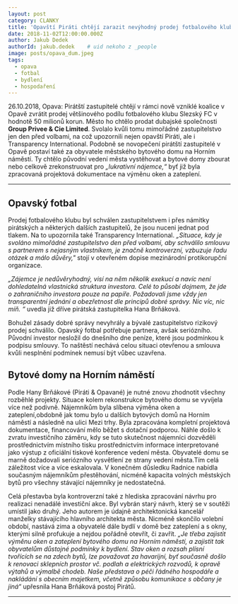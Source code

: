 ```yaml
---
layout: post
category: CLANKY
title: 'Opavští Piráti chtějí zarazit nevýhodný prodej fotbalového klubu i vystěhování nájemníků z městského domu'
date: 2018-11-02T12:00:00.000Z
author: Jakub Dedek
authorId: jakub.dedek    # uid nekoho z _people
image: posts/opava_dum.jpeg
tags:
  - opava
  - fotbal
  - bydlení
  - hospodaření
---
```


26.10.2018, Opava: Pirátští zastupitelé chtějí v rámci nově vzniklé koalice v Opavě zvrátit prodej většinového podílu fotbalového klubu Slezský FC v hodnotě 50 milionů korun. Město ho chtělo prodat dubajské společnosti **Group Privee & Cie Limited**. Svolalo kvůli tomu mimořádné zastupitelstvo  jen den před volbami, na což upozornili nejen opavští Piráti, ale i Transparency International. Podobně se novopečení pirátští zastupitelé v Opavě postaví také za obyvatele městského bytového domu na Horním náměstí. Ty chtělo původní vedení města vystěhovat a bytové domy zbourat nebo celkově zrekonstruovat pro *„lukrativní nájemce,“* byť již byla zpracovaná projektová dokumentace na výměnu oken a zateplení.

<hr>

## Opavský fotbal

Prodej fotbalového klubu byl schválen zastupitelstvem i přes námitky pirátských a některých dalších zastupitelů, že jsou nuceni jednat pod tlakem. Na to upozornila také Transparency International. *„Situace, kdy je svoláno mimořádné zastupitelstvo den před volbami, aby schválilo smlouvu s partnerem s nejasným vlastníkem, je značně kontroverzní, vzbuzuje řadu otázek a málo důvěry,"* stojí v otevřeném dopise mezinárodní protikorupční organizace.

*„Zájemce je nedůvěryhodný, visí na něm několik exekucí a navíc není dohledatelná vlastnická struktura investora. Celé to působí dojmem, že jde o zahraničního investora pouze na papíře. Požadovali jsme vždy jen transparentní jednání a obezřetnost dle principů dobré správy. Nic víc, nic míň. “* uvedla již dříve pirátská zastupitelka Hana Brňáková.

Bohužel zásady dobré správy nevyhrály a bývalé zastupitelstvo rizikový prodej schválilo. Opavský fotbal potřebuje partnera, avšak seriózního. Původní investor nesložil do dnešního dne peníze, které jsou podmínkou k podpisu smlouvy. To naštěstí nechává celou situaci otevřenou a smlouva kvůli nesplnění podmínek nemusí být vůbec uzavřena.

## Bytové domy na Horním náměstí

Podle Hany Brňákové (Piráti & Opavané) je nutné znovu zhodnotit všechny rozběhlé projekty. Situace kolem rekonstrukce bytového domu se vyvíjela více než podivně. Nájemníkům byla slíbena výměna oken a zateplení,obdobně jak tomu bylo u dalších bytových domů na Horním náměstí a následně na ulici Mezi trhy. Byla zpracována kompletní projektová dokumentace, financování mělo běžet s dotační podporou. Náhle došlo k zvratu investičního záměru, kdy se tuto skutečnost nájemníci dozvěděli prostřednictvím místního tisku prostřednictvím  informace interpretované  jako výstup z oficiální  tiskové konference vedení města. Obyvatelé domu se marně dožadovali seriózního vysvětlení ze strany vedení města.Tím celá záležitost více a více eskalovala. V konečném důsledku Radnice nabídla současným nájemníkům přestěhování, nicméně kapacita volných městských bytů pro všechny stávající nájemníky je nedostatečná.

Celá přestavba byla kontroverzní také z hlediska zpracování návrhu pro realizaci nenadálé investiční akce. Byl vybrán starý návrh, který se v soutěži umístil jako druhý. Jeho autorem je údajně architektonická kancelář manželky stávajícího hlavního architekta města. Nicméně skončilo volební období, nastává zima a obyvatelé dále bydlí v domě bez zateplení a s okny, kterými silně profukuje a nejdou pořádně otevřít, či zavřít. *„Je třeba zajistit výměnu oken a zateplení bytového domu na Horním náměstí, a zajistit tak obyvatelům důstojné podmínky k bydlení. Stav oken a rozsah plísní tvořících se na zdech bytů, lze považovat za havarijní, byť současně došlo k renovaci sklepních prostor vč. podlah a elektrických rozvodů, k opravě výtahů a výmalbě chodeb. Naše představa o péči řádného hospodáře a nakládání s obecním majetkem, včetně způsobu komunikace s občany  je jiná“* upřesnila Hana Brňáková postoj Pirátů.
- - -
